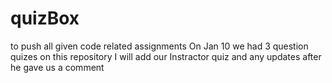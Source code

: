 # quizBox
to push all given code related assignments 
On Jan 10 we had 3 question quizes 
on this repository I will add our Instractor quiz and any updates after he gave us a comment 
